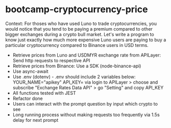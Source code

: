 # bootcamp-cryptocurrency-price
Context: For thoses who have used Luno to trade cryptocurrencies, you would notice that you tend to be paying a premium compared to other bigger exchanges during a crypto bull market. Let's write a program to know just exactly how much more expensive Luno users are paying to buy a particular cryptocurrency compared to Binance users in USD terms.

- Retrieve prices from Luno and USDMYR exchange rate from APILayer: Send http requests to respective API
- Retrieve prices from Binance: Use a SDK (node-binance-api)
- Use async-await
- Use .env (dotenv)
      - .env should include 2 variables below: 
            YOUR_NAME="apikey"
            API_KEY= <Get Your Own key> via login to APILayer > choose and subscribe "Exchange Rates Data API" > go "Setting" and copy API_KEY
- All functions tested with JEST
- Refactor done
- Users can interact with the prompt question by input which crypto to see
- Long running process without making requests too frequently via 1.5s delay for next prompt



